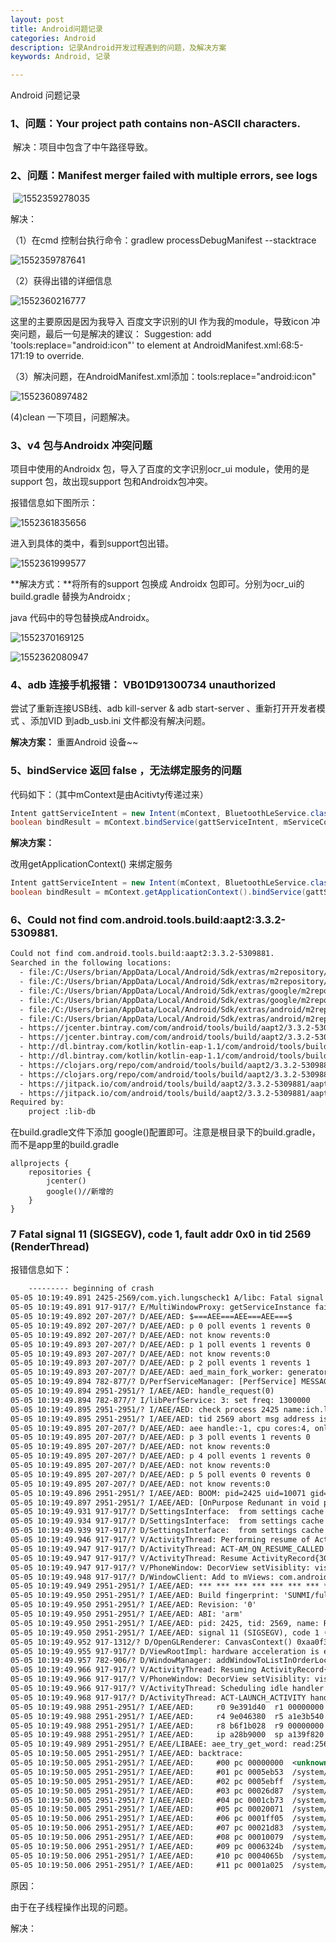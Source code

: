 ```yaml
---
layout: post
title: Android问题记录
categories: Android
description: 记录Android开发过程遇到的问题，及解决方案
keywords: Android, 记录

---
```




Android 问题记录

### 1、问题：Your project path contains non-ASCII characters.

​	 解决：项目中包含了中午路径导致。



### 2、问题：Manifest merger failed with multiple errors, see logs

​	![1552359278035](https://raw.githubusercontent.com/BrianCZY/BrianCZY.github.io/master/images/blog/android_question_recod/1552359278035.png?raw=true)



解决：

（1）在cmd 控制台执行命令：gradlew processDebugManifest --stacktrace

![1552359787641](https://raw.githubusercontent.com/BrianCZY/BrianCZY.github.io/master/images/blog/android_question_recod/1552359787641.png?raw=true)

（2）获得出错的详细信息

![1552360216777](https://raw.githubusercontent.com/BrianCZY/BrianCZY.github.io/master/images/blog/android_question_recod/1552360216777.png?raw=true)

这里的主要原因是因为我导入 百度文字识别的UI 作为我的module，导致icon 冲突问题，最后一句是解决的建议： Suggestion: add 'tools:replace="android:icon"' to <application> element at AndroidManifest.xml:68:5-171:19 to override.

（3）解决问题，在AndroidManifest.xml添加：tools:replace="android:icon"

![1552360897482](https://raw.githubusercontent.com/BrianCZY/BrianCZY.github.io/master/images/blog/android_question_recod/1552360897482.png?raw=true)

(4)clean 一下项目，问题解决。



### 3、v4 包与Androidx 冲突问题

项目中使用的Androidx 包，导入了百度的文字识别ocr_ui  module，使用的是support 包，故出现support 包和Androidx包冲突。

报错信息如下图所示：

![1552361835656](https://raw.githubusercontent.com/BrianCZY/BrianCZY.github.io/master/images/blog/android_question_recod/1552361835656.png?raw=true)

进入到具体的类中，看到support包出错。

![1552361999577](https://raw.githubusercontent.com/BrianCZY/BrianCZY.github.io/master/images/blog/android_question_recod/1552361999577.png?raw=true)

**解决方式：**将所有的support 包换成 Androidx 包即可。分别为ocr_ui的build.gradle 替换为Androidx ;

java 代码中的导包替换成Androidx。



![1552370169125](https://raw.githubusercontent.com/BrianCZY/BrianCZY.github.io/master/images/blog/android_question_recod/1552370169125.png?raw=true)





![1552362080947](https://raw.githubusercontent.com/BrianCZY/BrianCZY.github.io/master/images/blog/android_question_recod/1552362080947.png?raw=true)





### 4、adb 连接手机报错： VB01D91300734   unauthorized



尝试了重新连接USB线、adb kill-server  & adb start-server 、重新打开开发者模式 、添加VID 到adb_usb.ini 文件都没有解决问题。

**解决方案：** 重置Android 设备~~



### 5、bindService 返回 false ，无法绑定服务的问题

代码如下：（其中mContext是由Acitivty传递过来）

```java
Intent gattServiceIntent = new Intent(mContext, BluetoothLeService.class);
boolean bindResult = mContext.bindService(gattServiceIntent, mServiceConnection, mContext.BIND_AUTO_CREATE);
```



**解决方案：**

改用getApplicationContext() 来绑定服务

```java
Intent gattServiceIntent = new Intent(mContext, BluetoothLeService.class);
boolean bindResult = mContext.getApplicationContext().bindService(gattServiceIntent, mServiceConnection, mContext.BIND_AUTO_CREATE);
```



### 6、Could not find com.android.tools.build:aapt2:3.3.2-5309881.

```xml
Could not find com.android.tools.build:aapt2:3.3.2-5309881.
Searched in the following locations:
  - file:/C:/Users/brian/AppData/Local/Android/Sdk/extras/m2repository/com/android/tools/build/aapt2/3.3.2-5309881/aapt2-3.3.2-5309881.pom
  - file:/C:/Users/brian/AppData/Local/Android/Sdk/extras/m2repository/com/android/tools/build/aapt2/3.3.2-5309881/aapt2-3.3.2-5309881-windows.jar
  - file:/C:/Users/brian/AppData/Local/Android/Sdk/extras/google/m2repository/com/android/tools/build/aapt2/3.3.2-5309881/aapt2-3.3.2-5309881.pom
  - file:/C:/Users/brian/AppData/Local/Android/Sdk/extras/google/m2repository/com/android/tools/build/aapt2/3.3.2-5309881/aapt2-3.3.2-5309881-windows.jar
  - file:/C:/Users/brian/AppData/Local/Android/Sdk/extras/android/m2repository/com/android/tools/build/aapt2/3.3.2-5309881/aapt2-3.3.2-5309881.pom
  - file:/C:/Users/brian/AppData/Local/Android/Sdk/extras/android/m2repository/com/android/tools/build/aapt2/3.3.2-5309881/aapt2-3.3.2-5309881-windows.jar
  - https://jcenter.bintray.com/com/android/tools/build/aapt2/3.3.2-5309881/aapt2-3.3.2-5309881.pom
  - https://jcenter.bintray.com/com/android/tools/build/aapt2/3.3.2-5309881/aapt2-3.3.2-5309881-windows.jar
  - http://dl.bintray.com/kotlin/kotlin-eap-1.1/com/android/tools/build/aapt2/3.3.2-5309881/aapt2-3.3.2-5309881.pom
  - http://dl.bintray.com/kotlin/kotlin-eap-1.1/com/android/tools/build/aapt2/3.3.2-5309881/aapt2-3.3.2-5309881-windows.jar
  - https://clojars.org/repo/com/android/tools/build/aapt2/3.3.2-5309881/aapt2-3.3.2-5309881.pom
  - https://clojars.org/repo/com/android/tools/build/aapt2/3.3.2-5309881/aapt2-3.3.2-5309881-windows.jar
  - https://jitpack.io/com/android/tools/build/aapt2/3.3.2-5309881/aapt2-3.3.2-5309881.pom
  - https://jitpack.io/com/android/tools/build/aapt2/3.3.2-5309881/aapt2-3.3.2-5309881-windows.jar
Required by:
    project :lib-db

```

 在build.gradle文件下添加 google()配置即可。注意是根目录下的build.gradle，而不是app里的build.gradle
```
allprojects {
    repositories {
        jcenter()
        google()//新增的
    }
}

```



### 7 Fatal signal 11 (SIGSEGV), code 1, fault addr 0x0 in tid 2569 (RenderThread)

报错信息如下：
```xml
    --------- beginning of crash
05-05 10:19:49.891 2425-2569/com.yich.lungscheck1 A/libc: Fatal signal 11 (SIGSEGV), code 1, fault addr 0x0 in tid 2569 (RenderThread)
05-05 10:19:49.891 917-917/? E/MultiWindowProxy: getServiceInstance failed!
05-05 10:19:49.892 207-207/? D/AEE/AED: $===AEE===AEE===AEE===$
05-05 10:19:49.892 207-207/? D/AEE/AED: p 0 poll events 1 revents 0
05-05 10:19:49.892 207-207/? D/AEE/AED: not know revents:0
05-05 10:19:49.893 207-207/? D/AEE/AED: p 1 poll events 1 revents 0
05-05 10:19:49.893 207-207/? D/AEE/AED: not know revents:0
05-05 10:19:49.893 207-207/? D/AEE/AED: p 2 poll events 1 revents 1
05-05 10:19:49.893 207-207/? D/AEE/AED: aed_main_fork_worker: generator 0xb6c46090, worker 0xbef74888, recv_fd 0
05-05 10:19:49.894 782-877/? D/PerfServiceManager: [PerfService] MESSAGE_TIMEOUT:103 
05-05 10:19:49.894 2951-2951/? I/AEE/AED: handle_request(0)
05-05 10:19:49.894 782-877/? I/libPerfService: 3: set freq: 1300000
05-05 10:19:49.895 2951-2951/? I/AEE/AED: check process 2425 name:ich.lungscheck1
05-05 10:19:49.895 2951-2951/? I/AEE/AED: tid 2569 abort msg address is:0x00000000, si_code is:0 (request from 1:2425)
05-05 10:19:49.895 207-207/? D/AEE/AED: aee handle:-1, cpu cores:4, online:4
05-05 10:19:49.895 207-207/? D/AEE/AED: p 3 poll events 1 revents 0
05-05 10:19:49.895 207-207/? D/AEE/AED: not know revents:0
05-05 10:19:49.895 207-207/? D/AEE/AED: p 4 poll events 1 revents 0
05-05 10:19:49.895 207-207/? D/AEE/AED: not know revents:0
05-05 10:19:49.895 207-207/? D/AEE/AED: p 5 poll events 0 revents 0
05-05 10:19:49.895 207-207/? D/AEE/AED: not know revents:0
05-05 10:19:49.896 2951-2951/? I/AEE/AED: BOOM: pid=2425 uid=10071 gid=10071 tid=2569
05-05 10:19:49.897 2951-2951/? I/AEE/AED: [OnPurpose Redunant in void preset_info(aed_report_record*, int, int)] pid: 2425, tid: 2569, name: RenderThread  >>> com.yich.lungscheck1 <<<
05-05 10:19:49.931 917-917/? D/SettingsInterface:  from settings cache , name = sunmi_super_app_mode , value = 0
05-05 10:19:49.934 917-917/? D/SettingsInterface:  from settings cache , name = assistant , value = null
05-05 10:19:49.939 917-917/? D/SettingsInterface:  from settings cache , name = assistant , value = null
05-05 10:19:49.946 917-917/? V/ActivityThread: Performing resume of ActivityRecord{300851f token=android.os.BinderProxy@4c2506c {com.android.systemui/com.android.systemui.recents.RecentsActivity}}
05-05 10:19:49.947 917-917/? D/ActivityThread: ACT-AM_ON_RESUME_CALLED ActivityRecord{300851f token=android.os.BinderProxy@4c2506c {com.android.systemui/com.android.systemui.recents.RecentsActivity}}
05-05 10:19:49.947 917-917/? V/ActivityThread: Resume ActivityRecord{300851f token=android.os.BinderProxy@4c2506c {com.android.systemui/com.android.systemui.recents.RecentsActivity}} started activity: false, hideForNow: false, finished: false
05-05 10:19:49.947 917-917/? V/PhoneWindow: DecorView setVisiblity: visibility = 4 ,Parent =null, this =com.android.internal.policy.PhoneWindow$DecorView{c32543b I.E...... R.....I. 0,0-0,0}
05-05 10:19:49.948 917-917/? D/WindowClient: Add to mViews: com.android.internal.policy.PhoneWindow$DecorView{c32543b I.E...... R.....I. 0,0-0,0}, this = android.view.WindowManagerGlobal@e9c39ca
05-05 10:19:49.949 2951-2951/? I/AEE/AED: *** *** *** *** *** *** *** *** *** *** *** *** *** *** *** ***
05-05 10:19:49.950 2951-2951/? I/AEE/AED: Build fingerprint: 'SUNMI/full_rlk6580_we_c_m/rlk6580_we_c_m:6.0/MRA58K/1543227248:user/test-keys'
05-05 10:19:49.950 2951-2951/? I/AEE/AED: Revision: '0'
05-05 10:19:49.950 2951-2951/? I/AEE/AED: ABI: 'arm'
05-05 10:19:49.950 2951-2951/? I/AEE/AED: pid: 2425, tid: 2569, name: RenderThread  >>> com.yich.lungscheck1 <<<
05-05 10:19:49.950 2951-2951/? I/AEE/AED: signal 11 (SIGSEGV), code 1 (SEGV_MAPERR), fault addr 0
05-05 10:19:49.952 917-1312/? D/OpenGLRenderer: CanvasContext() 0xaa0f3800
05-05 10:19:49.955 917-917/? D/ViewRootImpl: hardware acceleration is enabled, this = ViewRoot{aceb20b com.android.systemui/com.android.systemui.recents.RecentsActivity,ident = 5}
05-05 10:19:49.957 782-906/? D/WindowManager: addWindowToListInOrderLocked: win=Window{f8039db u0 com.android.systemui/com.android.systemui.recents.RecentsActivity} Callers=com.android.server.wm.WindowManagerService.addWindow:2772 com.android.server.wm.Session.addToDisplay:171 android.view.IWindowSession$Stub.onTransact:124 com.android.server.wm.Session.onTransact:133 
05-05 10:19:49.966 917-917/? V/ActivityThread: Resuming ActivityRecord{300851f token=android.os.BinderProxy@4c2506c {com.android.systemui/com.android.systemui.recents.RecentsActivity}} with isForward=true
05-05 10:19:49.966 917-917/? V/PhoneWindow: DecorView setVisiblity: visibility = 0 ,Parent =ViewRoot{aceb20b com.android.systemui/com.android.systemui.recents.RecentsActivity,ident = 5}, this =com.android.internal.policy.PhoneWindow$DecorView{c32543b V.E...... R.....I. 0,0-0,0}
05-05 10:19:49.966 917-917/? V/ActivityThread: Scheduling idle handler for ActivityRecord{300851f token=android.os.BinderProxy@4c2506c {com.android.systemui/com.android.systemui.recents.RecentsActivity}}
05-05 10:19:49.968 917-917/? D/ActivityThread: ACT-LAUNCH_ACTIVITY handled : 0 / ActivityRecord{300851f token=android.os.BinderProxy@4c2506c {com.android.systemui/com.android.systemui.recents.RecentsActivity}}
05-05 10:19:49.988 2951-2951/? I/AEE/AED:     r0 9e391d40  r1 00000000  r2 00000000  r3 b5c2f400
05-05 10:19:49.988 2951-2951/? I/AEE/AED:     r4 9e046380  r5 a1e3b540  r6 0000002c  r7 0000b2e4
05-05 10:19:49.988 2951-2951/? I/AEE/AED:     r8 b6f1b028  r9 00000000  sl 7fffffff  fp aa063cc4
05-05 10:19:49.988 2951-2951/? I/AEE/AED:     ip a28b9000  sp a139f820  lr b5c12b55  pc 00000000  cpsr 60070010
05-05 10:19:49.989 2951-2951/? E/AEE/LIBAEE: aee_try_get_word: read:2569 addr:0x00000000 ret:-1, 5
05-05 10:19:50.005 2951-2951/? I/AEE/AED: backtrace:
05-05 10:19:50.005 2951-2951/? I/AEE/AED:     #00 pc 00000000  <unknown>
05-05 10:19:50.005 2951-2951/? I/AEE/AED:     #01 pc 0005eb53  /system/lib/libhwui.so
05-05 10:19:50.005 2951-2951/? I/AEE/AED:     #02 pc 0005ebff  /system/lib/libhwui.so
05-05 10:19:50.005 2951-2951/? I/AEE/AED:     #03 pc 00026d87  /system/lib/libhwui.so (_ZN7android10uirenderer6Caches5flushENS1_9FlushModeE+86)
05-05 10:19:50.005 2951-2951/? I/AEE/AED:     #04 pc 0001cb73  /system/lib/libhwui.so
05-05 10:19:50.005 2951-2951/? I/AEE/AED:     #05 pc 00020071  /system/lib/libhwui.so
05-05 10:19:50.006 2951-2951/? I/AEE/AED:     #06 pc 0001ff05  /system/lib/libhwui.so
05-05 10:19:50.006 2951-2951/? I/AEE/AED:     #07 pc 00021d83  /system/lib/libhwui.so (_ZN7android10uirenderer12renderthread12RenderThread10threadLoopEv+62)
05-05 10:19:50.006 2951-2951/? I/AEE/AED:     #08 pc 00010079  /system/lib/libutils.so (_ZN7android6Thread11_threadLoopEPv+112)
05-05 10:19:50.006 2951-2951/? I/AEE/AED:     #09 pc 0006324b  /system/lib/libandroid_runtime.so (_ZN7android14AndroidRuntime15javaThreadShellEPv+70)
05-05 10:19:50.006 2951-2951/? I/AEE/AED:     #10 pc 0004065b  /system/lib/libc.so (_ZL15__pthread_startPv+30)
05-05 10:19:50.006 2951-2951/? I/AEE/AED:     #11 pc 0001a025  /system/lib/libc.so (__start_thread+6)

```



原因：

由于在子线程操作出现的问题。

解决：